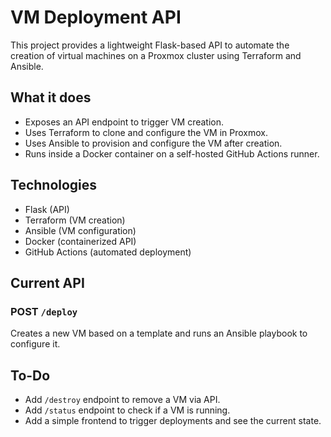 # VM Deployment API

This project provides a lightweight Flask-based API to automate the creation of virtual machines on a Proxmox cluster using Terraform and Ansible.

## What it does

- Exposes an API endpoint to trigger VM creation.
- Uses Terraform to clone and configure the VM in Proxmox.
- Uses Ansible to provision and configure the VM after creation.
- Runs inside a Docker container on a self-hosted GitHub Actions runner.

## Technologies

- Flask (API)
- Terraform (VM creation)
- Ansible (VM configuration)
- Docker (containerized API)
- GitHub Actions (automated deployment)

## Current API

### POST `/deploy`
Creates a new VM based on a template and runs an Ansible playbook to configure it.

## To-Do

- Add `/destroy` endpoint to remove a VM via API.
- Add `/status` endpoint to check if a VM is running.
- Add a simple frontend to trigger deployments and see the current state.



